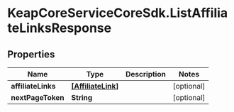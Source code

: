 # KeapCoreServiceCoreSdk.ListAffiliateLinksResponse

## Properties

Name | Type | Description | Notes
------------ | ------------- | ------------- | -------------
**affiliateLinks** | [**[AffiliateLink]**](AffiliateLink.md) |  | [optional] 
**nextPageToken** | **String** |  | [optional] 



